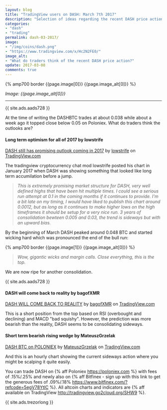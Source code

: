 ```yaml
---
layout: blog
title: "TradingView users on DASH: March 7th 2017"
description: "Selection of ideas regarding the recent DASH price action."
categories:
- "dash"
- "trading"
permalink: dash-03-2017/
image:
- "/img/coins/dash.png"
- "https://www.tradingview.com/x/Hc2N2FE0/"
image_alt:
- "What do traders think of the recent DASH price action?"
update: 2017-03-08
comments: true
---
```


<script type="text/javascript" src="https://s3.amazonaws.com/tradingview/tv.js"></script>


{% amp700 border {{page.image[0]}} {{page.image_alt[0]}} %}

_Image: {{page.image_alt[0]}}_

________________________

{{ site.ads.aads728 }}

At the time of writing the DASHBTC trades at about 0.038 while about a week ago it topped close below 0.05 on Poloniex. What do traders think the outlooks are?

#### Long term optimism for all of 2017 by lowstrife

<!-- TradingView Chart BEGIN -->
<script type="text/javascript">
var tradingview_embed_options = {};
tradingview_embed_options.width = '750';
tradingview_embed_options.height = '385';
tradingview_embed_options.chart = 'B0AH2eWl';
new TradingView.chart(tradingview_embed_options);
</script>
<p><a href="https://www.tradingview.com/chart/DASHBTC/B0AH2eWl-DASH-still-has-promising-outlook-coming-in-2017/">DASH still has promising outlook coming in 2017</a> by <a href="https://www.tradingview.com/u/lowstrife/">lowstrife</a> on <a href="http://tradingview.go2cloud.org/SHW9">TradingView.com</a></p>
<!-- TradingView Chart END -->

The tradingview cryptocurrency chat mod lowstrife posted his chart in January 2017 when DASH was showing something that looked like long term accumilation before a jump.

> *This is extremely promising market structure for DASH, very well defined highs that have been hit multiple times. I could see a serious run attempt at 0.1 in the coming months if it continues to provide. I'm a bit late on my timing, I would have liked to publish this chart around 0.0012, but as long as it continues to make higher lows on the high timeframes it should be setup for a very nice run. 3 years of consolidation bewteen 0.005 and 0.03, the trend is sideways but with an upward bias.*

By the beginning of March DASH peaked around 0.048 BTC and started wicking hard which was pronounced the end of the bull run:

{% amp700 border {{page.image[1]}} {{page.image_alt[0]}} %}

> *Wow, gigantic wicks and margin calls. Close everything, this is the top.*

We are now ripe for another consolidation.

{{ site.ads.aads728 }}

#### DASH will come back to reality by bagofXMR

<!-- TradingView Chart BEGIN -->
<script type="text/javascript">
var tradingview_embed_options = {};
tradingview_embed_options.width = '750';
tradingview_embed_options.height = '385';
tradingview_embed_options.chart = 'ijMvaxAY';
new TradingView.chart(tradingview_embed_options);
</script>
<p><a href="https://www.tradingview.com/chart/DASHBTC/ijMvaxAY-DASH-WILL-COME-BACK-TO-REALITY/">DASH WILL COME BACK TO REALITY</a> by <a href="https://www.tradingview.com/u/bagofXMR/">bagofXMR</a> on <a href="http://tradingview.go2cloud.org/SHW9">TradingView.com</a></p>
<!-- TradingView Chart END -->

This is a short position from the top based on RSI (overbought and declining) and MACD "bad squishy". However, the prediction was more bearish than the reality, DASH seems to be consolidating sideways.

#### Short term bearish rising wedge by MateuszGrzelak

<!-- TradingView Chart BEGIN -->
<script type="text/javascript">
var tradingview_embed_options = {};
tradingview_embed_options.width = '750';
tradingview_embed_options.height = '380';
tradingview_embed_options.chart = 'YPhmb4oO';
new TradingView.chart(tradingview_embed_options);
</script>
<p><a href="https://www.tradingview.com/chart/DASHBTC/YPhmb4oO-DASH-BTC-on-POLONIEX/">DASH BTC on POLONIEX</a> by <a href="https://www.tradingview.com/u/MateuszGrzelak/">MateuszGrzelak</a> on <a href="http://tradingview.go2cloud.org/SHW9">TradingView.com</a></p>
<!-- TradingView Chart END -->

And this is an hourly chart showing the current sideways action where you might be scalping it quite easily.

You can trade DASH on {% aff Poloniex https://poloniex.com %} with fees of .15%/.25% and newly also on {% aff Bitfinex - sign up with this link to get the generous fees of .09%/.18% https://www.bitfinex.com/?refcode=5egV78YtlC %}. All altcoin charts and indicators are {% aff available on TradingView http://tradingview.go2cloud.org/SHW9 %}.

{{ site.ads.trezorlong }}


&nbsp;
